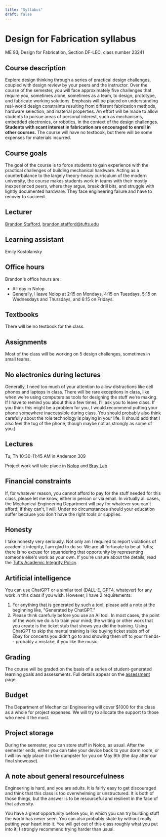 ```yaml
---
title: "Syllabus"
draft: false
---
```


# Design for Fabrication syllabus

ME 93, Design for Fabrication, Section DF-LEC, class number 23241

## Course description

Explore design thinking through a series of practical design challenges, coupled with design review by your peers and the instructor. Over the course of the semester, you will face approximately five challenges that require you, sometimes alone, sometimes as a team, to design, prototype, and fabricate working solutions. Emphasis will be placed on understanding real-world design constraints resulting from different fabrication methods, hardware selection, and material properties. An effort will be made to allow students to pursue areas of personal interest, such as mechanisms, embedded electronics, or robotics, in the context of the design challenges. **Students with scant interest in fabrication are encouraged to enroll in other courses.** The course will have no textbook, but there will be some expenses for materials incurred.

## Course goals

The goal of the course is to force students to gain experience with the practical challenges of building mechanical hardware. Acting as a counterbalance to the largely theory-heavy curriculum of the modern university, the course makes students work in teams with their mostly inexperienced peers, where they argue, break drill bits, and struggle with lightly documented hardware. They face engineering failure and have to recover to succeed.

## Lecturer

[Brandon Stafford](https://nolop.org/brandon-stafford/), brandon.stafford@tufts.edu

## Learning assistant

Emily Kostolansky

## Office hours

Brandon's office hours are:

* All day in Nolop
* Generally, I leave Nolop at 2:15 on Mondays, 4:15 on Tuesdays, 5:15 on Wednesdays and Thursdays, and 6:15 on Fridays.

## Textbooks

There will be no textbook for the class.

## Assignments

Most of the class will be working on 5 design challenges, sometimes in small teams.

## No electronics during lectures

Generally, I need too much of your attention to allow distractions like cell phones and laptops in class. There will be rare exceptions in class, like when we're using computers as tools for designing the stuff we're making. If I have to remind you about this a few times, I'll ask you to leave class. If you think this might be a problem for you, I would recommend putting your phone somewhere inaccessible during class. You should probably also think carefully about the role technology is playing in your life. (I should add that I also feel the tug of the phone, though maybe not as strongly as some of you.)

## Lectures

Tu, Th 10:30-11:45 AM in Anderson 309

Project work will take place in [Nolop](https://nolop.org/) and [Bray Lab](https://sites.tufts.edu/bray/).

## Financial constraints

If, for whatever reason, you cannot afford to pay for the stuff needed for this class, please let me know, either in person or via email. In virtually all cases, the Mechanical Engineering Department will pay for whatever you can't afford; if they can't, I will. Under no circumstances should your education suffer because you don't have the right tools or supplies.

## Honesty

I take honesty very seriously. Not only am I required to report violations of academic integrity, I am glad to do so. We are all fortunate to be at Tufts; there is no excuse for squandering that opportunity by representing someone else's work as your own. If you're unsure about the details, read the [Tufts Academic Integrity Policy](https://students.tufts.edu/student-affairs/student-life-policies/academic-integrity-policy).

## Artificial intelligence

You can use ChatGPT or a similar tool (DALL-E, GPT4, whatever) for any work in this class if you wish. However, I have 2 requirements:
1. For anything that is generated by such a tool, please add a note at the beginning like, "Generated by ChatGPT."
2. Please think carefully before you use an AI tool. In most cases, the point of the work we do is to train your mind; the writing or other work that you create is the ticket stub that shows you did the training. Using ChatGPT to skip the mental training is like buying ticket stubs off of Ebay for concerts you didn't go to and showing them off to your friends-- probably a mistake, if you like the music.

## Grading

The course will be graded on the basis of a series of student-generated learning goals and assessments. Full details appear on the [assessment](/logistics/assessment) page.

## Budget

The Department of Mechanical Engineering will cover $1000 for the class as a whole for project expenses. We will try to allocate the support to those who need it the most.

## Project storage

During the semester, you can store stuff in Nolop, as usual. After the semester ends, either you can take your device back to your dorm room, or I will lovingly place it in the dumpster for you on May 9th (the day after our final showcase).

## A note about general resourcefulness

Engineering is hard, and you are adults. It is fairly easy to get discouraged and think that this class is too overwhelming or unstructured. It is both of those things, but the answer is to be resourceful and resilient in the face of that adversity.

You have a great opportunity before you, in which you can try building stuff the world has never seen. You can also probably skate by without really putting your heart into it. You will get out of this class roughly what you put into it; I strongly recommend trying harder than usual.
